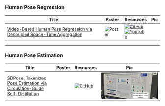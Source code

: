 ### Human Pose Regression
|Title|Poster|Resources|Pic|
|------|------|------|------|
| [Video-Based Human Pose Regression via Decoupled Space-Time Aggregation](https://openaccess.thecvf.com/content/CVPR2024/html/He_Video-Based_Human_Pose_Regression_via_Decoupled_Space-Time_Aggregation_CVPR_2024_paper.html) | ![Poster](https://github.com/HeChengHui/CVPR2024/blob/main/Papers/Topics/Human%20Pose%20Estimation/assets/30777.png) | [![GitHub](https://img.shields.io/github/stars/zgspose/DSTA?style=social)](https://github.com/zgspose/DSTA) <br> [![YouTube](https://img.shields.io/badge/YouTube-%23FF0000.svg?style=for-the-badge&logo=YouTube&logoColor=white)](https://www.youtube.com/watch?v=IVyqTePkN2g)

---

### Human Pose Estimation
|Title|Poster|Resources|Pic|
|------|------|------|------|
| [SDPose: Tokenized Pose Estimation via Circulation-Guide Self-Distillation](https://openaccess.thecvf.com/content/CVPR2024/html/Chen_SDPose_Tokenized_Pose_Estimation_via_Circulation-Guide_Self-Distillation_CVPR_2024_paper.html) | | [![GitHub](https://img.shields.io/github/stars/MartyrPenink/SDPose?style=social)](https://github.com/MartyrPenink/SDPose) | ![Pic](https://github.com/HeChengHui/CVPR2024/blob/main/Papers/Topics/Human%20Pose%20Estimation/assets/WhatsApp%20Image%202024-07-03%20at%2010.48.15.jpeg)



